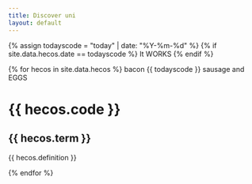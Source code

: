 ```yaml
---
title: Discover uni
layout: default
--- 
```

{% assign todayscode = "today" | date: "%Y-%m-%d"  %}
{% if site.data.hecos.date == todayscode %}
It WORKS
{% endif %}

{% for hecos in  site.data.hecos  %}
 bacon {{ todayscode }} sausage and EGGS
 <h1>  {{ hecos.code }} </h1>
  <h2> {{ hecos.term }} </h2>
  <p> {{ hecos.definition }} </p>
{% endfor %}

